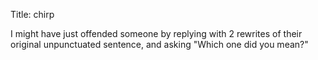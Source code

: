 Title: chirp

I might have just offended someone by replying with 2 rewrites of their original unpunctuated sentence, and asking "Which one did you mean?"
